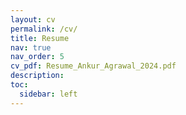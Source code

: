```yaml
---
layout: cv
permalink: /cv/
title: Resume
nav: true
nav_order: 5
cv_pdf: Resume_Ankur_Agrawal_2024.pdf
description:
toc:
  sidebar: left
---
```

